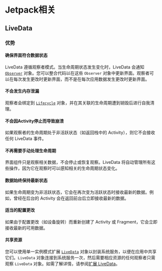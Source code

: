 # Jetpack相关



## LiveData

### 优势

#### 确保界面符合数据状态

LiveData 遵循观察者模式。当生命周期状态发生变化时，LiveData 会通知 [`Observer`](https://developer.android.com/reference/androidx/lifecycle/Observer) 对象。您可以整合代码以在这些 `Observer` 对象中更新界面。观察者可以在每次发生更改时更新界面，而不是在每次应用数据发生更改时更新界面。

#### 不会发生内存泄漏

观察者会绑定到 [`Lifecycle`](https://developer.android.com/reference/androidx/lifecycle/Lifecycle) 对象，并在其关联的生命周期遭到销毁后进行自我清理。

#### 不会因Activity停止而导致崩溃

如果观察者的生命周期处于非活跃状态（如返回栈中的 Activity），则它不会接收任何 LiveData 事件。

#### 不再需要手动处理生命周期

界面组件只是观察相关数据，不会停止或恢复观察。LiveData 将自动管理所有这些操作，因为它在观察时可以感知相关的生命周期状态变化。

#### 数据始终保持最新状态

如果生命周期变为非活跃状态，它会在再次变为活跃状态时接收最新的数据。例如，曾经在后台的 Activity 会在返回前台后立即接收最新的数据。

#### 适当的配置更改

如果由于配置更改（如设备旋转）而重新创建了 Activity 或 Fragment，它会立即接收最新的可用数据。

#### 共享资源

您可以使用单一实例模式扩展 [`LiveData`](https://developer.android.com/reference/androidx/lifecycle/LiveData) 对象以封装系统服务，以便在应用中共享它们。`LiveData` 对象连接到系统服务一次，然后需要相应资源的任何观察者只需观察 `LiveData` 对象。如需了解详情，请参阅[扩展 LiveData](https://developer.android.com/topic/libraries/architecture/livedata#extend_livedata)。